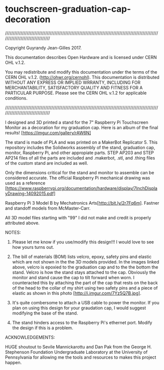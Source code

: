 # touchscreen-graduation-cap-decoration
////////////////////////////////////////////////////////////////////////////////////////////////////////////////////////////////

Copyright Guyrandy Jean-Gilles 2017.

This documentation describes Open Hardware and is licensed under CERN OHL v.1.2.

You may redistribute and modify this documentation under the terms of the CERN OHL v.1.2. (http://ohwr.org/cernohl). This documentation is distributed WITHOUT ANY EXPRESS OR IMPLIED WRRANTY, INCLUDING FOR MERCHANTABILITY, SATISFACTORY QUALITY AND FITNESS FOR A PARTICULAR PURPOSE. Please see the CERN OHL v.1.2 for applicable conditions.

////////////////////////////////////////////////////////////////////////////////////////////////////////////////////////////////

I designed and 3D printed a stand for the 7" Raspberry Pi Touchscreen Monitor as a decoration for my graduation cap. Here is an album of the final results! [https://imgur.com/gallery/rAW6N]

The stand is made of PLA and was printed on a MakerBot Replicator 5. This repository includes the Solidworks assembly of the stand, graduation cap, monitor, Raspberry Pi, and other appropiate parts. STEP AP203 and STEP AP214 files of all the parts are included and .makerbot, .stl, and .thing files of the custom stand are included as well.

Only the dimensions critical for the stand and monitor to assemble can be considered accurate. The official Raspberry Pi mechanical drawing was used as a reference [https://www.raspberrypi.org/documentation/hardware/display/7InchDisplayDrawing-14092015.pdf]

Raspberry Pi 3 Model B by Mechatronics Arts[http://bit.ly/2r7Fq6m]. Fastner and standoff models from McMaster-Carr.

All 3D model files starting with "99" I did not make and credit is properly attributed above.

NOTES:

1. Please let me know if you use/modify this design!!! I would love to see how yours turns out.

2. The bill of materials (BOM) lists velcro, epoxy, safety pins and elastic which are not shown in the the 3D models provided. In the images linked above, velcro is epoxied to the graduation cap and to the the bottom the stand. Velcro is how the stand stays attached to the cap. Obviously the monitor and stand cause the cap to tilt forward when worn. I counteracted this by attaching the part of the cap that rests on the back of the head to the collar of my shirt using two safety pins and a piece of elastic as shown in this photo [http://i.imgur.com/7Yz5Q7B.jpg].

3. It's quite combersome to attach a USB cable to power the monitor. If you plan on using this design for your graudation cap, I would suggest modifying the base of the stand.

4. The stand hinders access to the Raspberry Pi's ethernet port. Modify the design if this is a problem.

ACKNOWLEDGEMENTS:

HUGE shoutout to Sevile Mannickarottu and Dan Pak from the George H. Stephenson Foundation Undergraduate Laboratory at the University of Pennsylvania for allowing me the tools and resources to makes this project happen.
